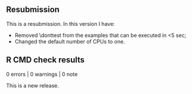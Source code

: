 ## Resubmission

This is a resubmission. In this version I have:

-   Removed \donttest from the examples that can be executed in \<5 sec;
-   Changed the default number of CPUs to one.

## R CMD check results

0 errors \| 0 warnings \| 0 note

This is a new release.
